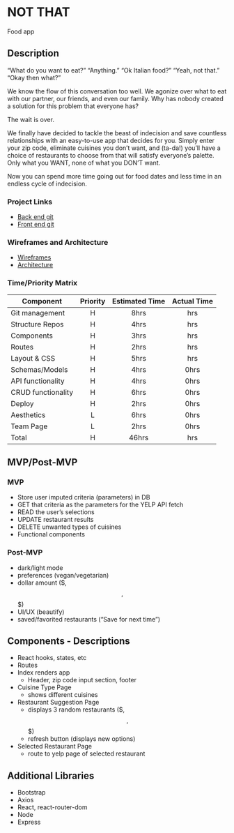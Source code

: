 # NOT THAT
Food app
## Description
“What do you want to eat?”
“Anything.”
“Ok Italian food?”
“Yeah, not that.”
“Okay then what?”

We know the flow of this conversation too well. We agonize over what to eat with our partner, our friends, and even our family. Why has nobody created a solution for this problem that everyone has? 

The wait is over.

We finally have decided to tackle the beast of indecision and save countless relationships with an easy-to-use app that decides for you. Simply enter your zip code, eliminate cuisines you don’t want, and (ta-da!) you’ll have a choice of restaurants to choose from that will satisfy everyone’s palette. Only what you WANT, none of what you DON’T want. 

Now you can spend more time going out for food dates and less time in an endless cycle of indecision. 



### Project Links 
- [Back end git](https://github.com/dvvill/NotThat-backend.git) 
- [Front end git](https://github.com/mpenajoia/NotThat-frontend.git)

### Wireframes and Architecture
- [Wireframes](https://drive.google.com/drive/folders/1M_HyuBJZFelJecd-7aD4bdhw2yYJ50tY)
- [Architecture](https://docs.google.com/document/d/1CEahWArRAY0eA4VU9wqFu_VUBKQtQx9QTjt7lIr1Gb8/edit?usp=sharing)



### Time/Priority Matrix
| Component | Priority | Estimated Time | Actual Time |
| --- | :---: |  :---: | :---: |
| Git management | H | 8hrs | hrs |
| Structure Repos | H | 4hrs  | hrs |
| Components | H | 3hrs  | hrs |
| Routes | H | 2hrs  | hrs |
| Layout & CSS | H | 5hrs  | hrs |
| Schemas/Models | H | 4hrs | 0hrs |
| API functionality | H | 4hrs | 0hrs |
| CRUD functionality | H | 6hrs | 0hrs |
| Deploy | H | 2hrs | 0hrs |
| Aesthetics | L | 6hrs | 0hrs |
| Team Page | L | 2hrs | 0hrs |
| Total | H | 46hrs | hrs |

## MVP/Post-MVP
### MVP
- Store user imputed criteria (parameters) in DB
- GET that criteria as the parameters for the YELP API fetch
- READ the user’s selections 
- UPDATE restaurant results 
- DELETE unwanted types of cuisines
- Functional components

### Post-MVP
- dark/light mode
- preferences (vegan/vegetarian)
- dollar amount ($, $$, $$$)
- UI/UX (beautify)
- saved/favorited restaurants (“Save for next time”)

## Components - Descriptions
- React hooks, states, etc
- Routes
- Index renders app
    - Header, zip code input section, footer
- Cuisine Type Page
    - shows different cuisines 
- Restaurant Suggestion Page
    - displays 3 random restaurants ($, $$, $$$)
    - refresh button (displays new options)
- Selected Restaurant Page
    - route to yelp page of selected restaurant

## Additional Libraries
- Bootstrap
- Axios
- React, react-router-dom
- Node
- Express


